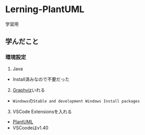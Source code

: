 # Lerning-PlantUML
学習用

## 学んだこと

### 環境設定

1. Java
  - Install済みなので不要だった
2. [Graphviz](http://www.graphviz.org/)いれる
  - `Windows`の`Stable and development Windows Install packages`
3. VSCode Extensionsを入れる
  - [PlantUML](https://marketplace.visualstudio.com/items?itemName=jebbs.plantuml)
  - VSCoodeはv1.40

